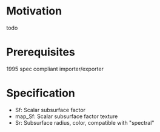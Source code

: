 # Motivation
todo

# Prerequisites
1995 spec compliant importer/exporter

# Specification
* Sf: Scalar subsurface factor
* map_Sf: Scalar subsurface factor texture
* Sr: Subsurface radius, color, compatible with "spectral"
